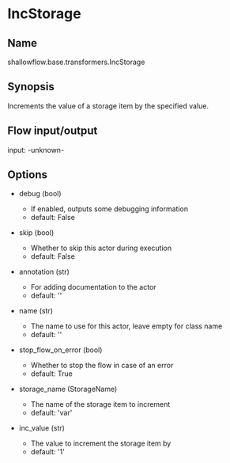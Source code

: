 # IncStorage

## Name
shallowflow.base.transformers.IncStorage

## Synopsis
Increments the value of a storage item by the specified value.

## Flow input/output
input: -unknown-

## Options
* debug (bool)

  * If enabled, outputs some debugging information
  * default: False

* skip (bool)

  * Whether to skip this actor during execution
  * default: False

* annotation (str)

  * For adding documentation to the actor
  * default: ''

* name (str)

  * The name to use for this actor, leave empty for class name
  * default: ''

* stop_flow_on_error (bool)

  * Whether to stop the flow in case of an error
  * default: True

* storage_name (StorageName)

  * The name of the storage item to increment
  * default: 'var'

* inc_value (str)

  * The value to increment the storage item by
  * default: '1'

